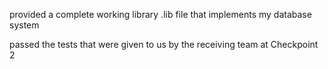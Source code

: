 
provided a complete working library .lib file that implements my database system

passed the tests that were given to us by the receiving team at Checkpoint 2
